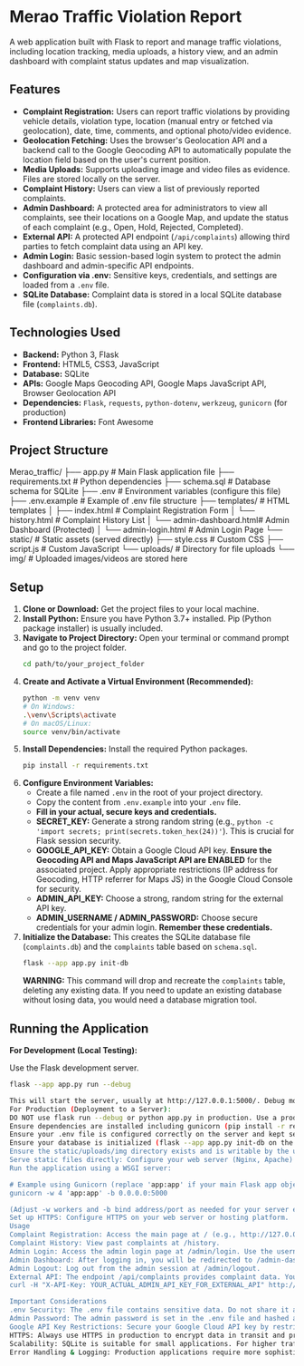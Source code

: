 # Merao Traffic Violation Report

A web application built with Flask to report and manage traffic violations, including location tracking, media uploads, a history view, and an admin dashboard with complaint status updates and map visualization.

## Features

*   **Complaint Registration:** Users can report traffic violations by providing vehicle details, violation type, location (manual entry or fetched via geolocation), date, time, comments, and optional photo/video evidence.
*   **Geolocation Fetching:** Uses the browser's Geolocation API and a backend call to the Google Geocoding API to automatically populate the location field based on the user's current position.
*   **Media Uploads:** Supports uploading image and video files as evidence. Files are stored locally on the server.
*   **Complaint History:** Users can view a list of previously reported complaints.
*   **Admin Dashboard:** A protected area for administrators to view all complaints, see their locations on a Google Map, and update the status of each complaint (e.g., Open, Hold, Rejected, Completed).
*   **External API:** A protected API endpoint (`/api/complaints`) allowing third parties to fetch complaint data using an API key.
*   **Admin Login:** Basic session-based login system to protect the admin dashboard and admin-specific API endpoints.
*   **Configuration via .env:** Sensitive keys, credentials, and settings are loaded from a `.env` file.
*   **SQLite Database:** Complaint data is stored in a local SQLite database file (`complaints.db`).

## Technologies Used

*   **Backend:** Python 3, Flask
*   **Frontend:** HTML5, CSS3, JavaScript
*   **Database:** SQLite
*   **APIs:** Google Maps Geocoding API, Google Maps JavaScript API, Browser Geolocation API
*   **Dependencies:** `Flask`, `requests`, `python-dotenv`, `werkzeug`, `gunicorn` (for production)
*   **Frontend Libraries:** Font Awesome

## Project Structure

Merao_traffic/
├── app.py # Main Flask application file
├── requirements.txt # Python dependencies
├── schema.sql # Database schema for SQLite
├── .env # Environment variables (configure this file)
├── .env.example # Example of .env file structure
├── templates/ # HTML templates
│ ├── index.html # Complaint Registration Form
│ └── history.html # Complaint History List
│ └── admin-dashboard.html# Admin Dashboard (Protected)
│ └── admin-login.html # Admin Login Page
└── static/ # Static assets (served directly)
├── style.css # Custom CSS
├── script.js # Custom JavaScript
└── uploads/ # Directory for file uploads
└── img/ # Uploaded images/videos are stored here


## Setup

1.  **Clone or Download:** Get the project files to your local machine.
2.  **Install Python:** Ensure you have Python 3.7+ installed. Pip (Python package installer) is usually included.
3.  **Navigate to Project Directory:** Open your terminal or command prompt and go to the project folder.
    ```bash
    cd path/to/your_project_folder
    ```
4.  **Create and Activate a Virtual Environment (Recommended):**
    ```bash
    python -m venv venv
    # On Windows:
    .\venv\Scripts\activate
    # On macOS/Linux:
    source venv/bin/activate
    ```
5.  **Install Dependencies:** Install the required Python packages.
    ```bash
    pip install -r requirements.txt
    ```
6.  **Configure Environment Variables:**
    *   Create a file named `.env` in the root of your project directory.
    *   Copy the content from `.env.example` into your `.env` file.
    *   **Fill in your actual, secure keys and credentials.**
    *   **SECRET_KEY:** Generate a strong random string (e.g., `python -c 'import secrets; print(secrets.token_hex(24))'`). This is crucial for Flask session security.
    *   **GOOGLE_API_KEY:** Obtain a Google Cloud API key. **Ensure the Geocoding API and Maps JavaScript API are ENABLED** for the associated project. Apply appropriate restrictions (IP address for Geocoding, HTTP referrer for Maps JS) in the Google Cloud Console for security.
    *   **ADMIN_API_KEY:** Choose a strong, random string for the external API key.
    *   **ADMIN_USERNAME / ADMIN_PASSWORD:** Choose secure credentials for your admin login. **Remember these credentials.**
7.  **Initialize the Database:** This creates the SQLite database file (`complaints.db`) and the `complaints` table based on `schema.sql`.
    ```bash
    flask --app app.py init-db
    ```
    **WARNING:** This command will drop and recreate the `complaints` table, deleting any existing data. If you need to update an existing database without losing data, you would need a database migration tool.

## Running the Application

**For Development (Local Testing):**

Use the Flask development server.

```bash
flask --app app.py run --debug

This will start the server, usually at http://127.0.0.1:5000/. Debug mode provides helpful error pages and auto-reloading.
For Production (Deployment to a Server):
DO NOT use flask run --debug or python app.py in production. Use a production-ready WSGI server.
Ensure dependencies are installed including gunicorn (pip install -r requirements.txt).
Ensure your .env file is configured correctly on the server and kept secure.
Ensure your database is initialized (flask --app app.py init-db on the server if it's a new deployment).
Ensure the static/uploads/img directory exists and is writable by the user running the application.
Serve static files directly: Configure your web server (Nginx, Apache) or hosting platform to serve the static/ directory directly for better performance.
Run the application using a WSGI server:

# Example using Gunicorn (replace 'app:app' if your main Flask app object/file is named differently)
gunicorn -w 4 'app:app' -b 0.0.0.0:5000

(Adjust -w workers and -b bind address/port as needed for your server environment).
Set up HTTPS: Configure HTTPS on your web server or hosting platform.
Usage
Complaint Registration: Access the main page at / (e.g., http://127.0.0.1:5000/).
Complaint History: View past complaints at /history.
Admin Login: Access the admin login page at /admin/login. Use the username and password from your .env file.
Admin Dashboard: After logging in, you will be redirected to /admin-dashboard. Here you can see complaints on a map (if coordinates are available) and update their status.
Admin Logout: Log out from the admin session at /admin/logout.
External API: The endpoint /api/complaints provides complaint data. You must include a header X-API-Key with the value of ADMIN_API_KEY from your .env to access this endpoint. Example using curl:
curl -H "X-API-Key: YOUR_ACTUAL_ADMIN_API_KEY_FOR_EXTERNAL_API" http://127.0.0.1:5000/api/complaints

Important Considerations
.env Security: The .env file contains sensitive data. Do not share it and do not commit it to public repositories.
Admin Password: The admin password is set in the .env file and hashed at startup. To change it, edit the .env file and restart the application.
Google API Key Restrictions: Secure your Google Cloud API key by restricting it to the necessary APIs (Geocoding, Maps JS) and applications (your server's IP address for Geocoding, your domain/referrer for Maps JS) in the Google Cloud Console.
HTTPS: Always use HTTPS in production to encrypt data in transit and protect sessions.
Scalability: SQLite is suitable for small applications. For higher traffic or larger datasets, consider migrating to a more robust database like PostgreSQL or MySQL.
Error Handling & Logging: Production applications require more sophisticated error logging and monitoring than simple print statements.

